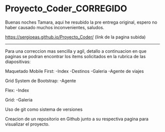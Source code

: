 # Proyecto_Coder_CORREGIDO

Buenas noches Tamara, aqui he resubido la pre entrega original, espero no haber causado muchos inconvenientes, saludos.

https://sergioeas.github.io/Proyecto_Coder/ (link de la pagina subida)

_______________________________________________________________________________________________________________________________

Para una correccion mas sencilla y agil, detallo a continuacion en que paginas se podran encontrar los items solicitados en la rubrica de las diapositivas:

Maquetado Mobile First: -Index -Destinos -Galeria -Agente de viajes

Grid System de Bootstrap: -Agente

Flex: -Index

Grid: -Galeria

Uso de git como sistema de versiones

Creacion de un repositorio en Github junto a su respectiva pagina para visualizar el proyecto.

